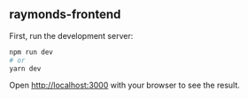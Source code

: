 ## raymonds-frontend

First, run the development server:

```bash
npm run dev
# or
yarn dev
```

Open [http://localhost:3000](http://localhost:3000) with your browser to see the result.
